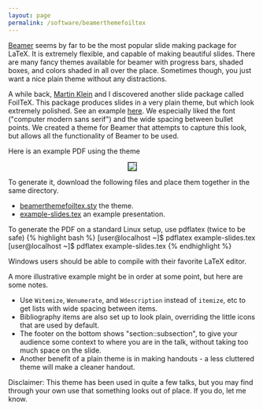 ```yaml
---
layout: page
permalink: /software/beamerthemefoiltex
---
```


[Beamer](http://bitbucket.org/rivanvx/beamer/wiki/Home)
seems by far to be the most popular slide making package for LaTeX. It is
extremely flexible, and capable of making beautiful slides.
There are many fancy themes available for beamer with progress bars, shaded
boxes, and colors shaded in all over the place. Sometimes though, you just want
a nice plain theme without any distractions.

A while back, [Martin Klein](http://www.umbc.edu/~mklein1)
and I discovered another slide package called FoilTeX.
This package produces slides in a very plain theme, but which look extremely polished.
See an example [here](http://math.arizona.edu/~swig/documentation/powerwhat).
We especially liked the font ("computer modern sans serif") and the wide
spacing between bullet points. We created a theme for Beamer that attempts to
capture this look, but allows all the functionality of Beamer to be used.

Here is an example PDF using the theme
<center>
<p/><a href="http://www.umbc.edu/~araim1/pub/beamerthemefoiltex/example-slides.pdf">
<img src="http://www.umbc.edu/~araim1/pub/beamerthemefoiltex/example-slides.png" style="border: 1px solid black; float: none"/>
</a>
</center>

To generate it, download the following files and place them together in the
same directory.
* [beamerthemefoiltex.sty](http://www.umbc.edu/~araim1/pub/beamerthemefoiltex/beamerthemefoiltex.sty) the theme.
* [example-slides.tex](http://www.umbc.edu/~araim1/pub/beamerthemefoiltex/example-slides.tex) an example presentation.

To generate the PDF on a standard Linux setup, use pdflatex (twice to be safe)
{% highlight bash %}
[user@localhost ~]$ pdflatex example-slides.tex
[user@localhost ~]$ pdflatex example-slides.tex
{% endhighlight %}

Windows users should be able to compile with their favorite LaTeX editor.

A more illustrative example might be in order at some point, but here are some
notes.

* Use <code>Witemize</code>,  <code>Wenumerate</code>, and
<code>Wdescription</code> instead of  <code>itemize</code>, etc to get lists
with wide spacing between items.
* Bibliography items are also set up to look plain, overriding the little
icons that are used by default.
* The footer on the bottom shows "section::subsection", to give your audience
some context to where you are in the talk, without taking too much space on
the slide.
* Another benefit of a plain theme is in making handouts - a less cluttered
theme will make a cleaner handout.

Disclaimer: This theme has been used in quite a few talks, but you may find
through your own use that something looks out of place. If you do, let me know.
